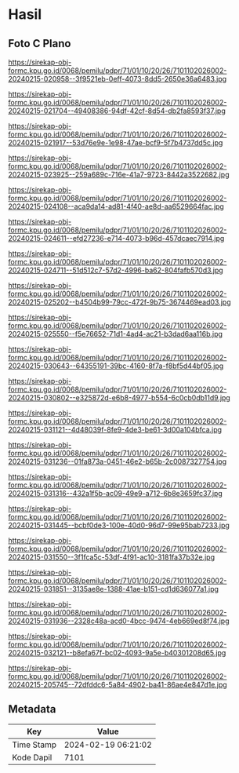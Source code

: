 # Hasil

## Foto C Plano

https://sirekap-obj-formc.kpu.go.id/0068/pemilu/pdpr/71/01/10/20/26/7101102026002-20240215-020958--3f9521eb-0eff-4073-8dd5-2650e36a6483.jpg

https://sirekap-obj-formc.kpu.go.id/0068/pemilu/pdpr/71/01/10/20/26/7101102026002-20240215-021704--49408386-94df-42cf-8d54-db2fa8593f37.jpg

https://sirekap-obj-formc.kpu.go.id/0068/pemilu/pdpr/71/01/10/20/26/7101102026002-20240215-021917--53d76e9e-1e98-47ae-bcf9-5f7b4737dd5c.jpg

https://sirekap-obj-formc.kpu.go.id/0068/pemilu/pdpr/71/01/10/20/26/7101102026002-20240215-023925--259a689c-716e-41a7-9723-8442a3522682.jpg

https://sirekap-obj-formc.kpu.go.id/0068/pemilu/pdpr/71/01/10/20/26/7101102026002-20240215-024108--aca9da14-ad81-4f40-ae8d-aa6529664fac.jpg

https://sirekap-obj-formc.kpu.go.id/0068/pemilu/pdpr/71/01/10/20/26/7101102026002-20240215-024611--efd27236-e714-4073-b96d-457dcaec7914.jpg

https://sirekap-obj-formc.kpu.go.id/0068/pemilu/pdpr/71/01/10/20/26/7101102026002-20240215-024711--51d512c7-57d2-4996-ba62-804fafb570d3.jpg

https://sirekap-obj-formc.kpu.go.id/0068/pemilu/pdpr/71/01/10/20/26/7101102026002-20240215-025202--b4504b99-79cc-472f-9b75-3674469ead03.jpg

https://sirekap-obj-formc.kpu.go.id/0068/pemilu/pdpr/71/01/10/20/26/7101102026002-20240215-025550--f5e76652-71d1-4ad4-ac21-b3dad6aa116b.jpg

https://sirekap-obj-formc.kpu.go.id/0068/pemilu/pdpr/71/01/10/20/26/7101102026002-20240215-030643--64355191-39bc-4160-8f7a-f8bf5d44bf05.jpg

https://sirekap-obj-formc.kpu.go.id/0068/pemilu/pdpr/71/01/10/20/26/7101102026002-20240215-030802--e325872d-e6b8-4977-b554-6c0cb0db11d9.jpg

https://sirekap-obj-formc.kpu.go.id/0068/pemilu/pdpr/71/01/10/20/26/7101102026002-20240215-031121--4d48039f-8fe9-4de3-be61-3d00a104bfca.jpg

https://sirekap-obj-formc.kpu.go.id/0068/pemilu/pdpr/71/01/10/20/26/7101102026002-20240215-031236--01fa873a-0451-46e2-b65b-2c0087327754.jpg

https://sirekap-obj-formc.kpu.go.id/0068/pemilu/pdpr/71/01/10/20/26/7101102026002-20240215-031316--432a1f5b-ac09-49e9-a712-6b8e3659fc37.jpg

https://sirekap-obj-formc.kpu.go.id/0068/pemilu/pdpr/71/01/10/20/26/7101102026002-20240215-031445--bcbf0de3-100e-40d0-96d7-99e95bab7233.jpg

https://sirekap-obj-formc.kpu.go.id/0068/pemilu/pdpr/71/01/10/20/26/7101102026002-20240215-031550--3f1fca5c-53df-4f91-ac10-3181fa37b32e.jpg

https://sirekap-obj-formc.kpu.go.id/0068/pemilu/pdpr/71/01/10/20/26/7101102026002-20240215-031851--3135ae8e-1388-41ae-b151-cd1d636077a1.jpg

https://sirekap-obj-formc.kpu.go.id/0068/pemilu/pdpr/71/01/10/20/26/7101102026002-20240215-031936--2328c48a-acd0-4bcc-9474-4eb669ed8f74.jpg

https://sirekap-obj-formc.kpu.go.id/0068/pemilu/pdpr/71/01/10/20/26/7101102026002-20240215-032121--b8efa67f-bc02-4093-9a5e-b40301208d65.jpg

https://sirekap-obj-formc.kpu.go.id/0068/pemilu/pdpr/71/01/10/20/26/7101102026002-20240215-205745--72dfddc6-5a84-4902-ba41-86ae4e847d1e.jpg


## Metadata

| Key        | Value               |
| ---------- | ------------------- |
| Time Stamp | 2024-02-19 06:21:02 |
| Kode Dapil | 7101                |



